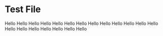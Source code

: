 # Test File
Hello
Hello
Hello
Hello
Hello
Hello
Hello
Hello
Hello
Hello
Hello
Hello
Hello
Hello
Hello
Hello
Hello
Hello
Hello
Hello
